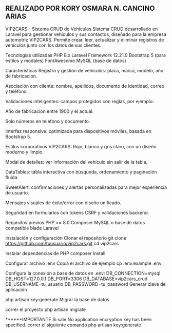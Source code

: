REALIZADO POR KORY OSMARA N. CANCINO ARIAS
--------------------------------------
VIP2CARS - Sistema CRUD de Vehículos
Sistema CRUD desarrollado en Laravel para gestionar vehículos y sus contactos, diseñado para la empresa automotriz VIP2CARS. Permite crear, leer, actualizar y eliminar registros de vehículos junto con los datos de sus clientes.

Tecnologías utilizadas
PHP 8.x
Laravel Framework 12.21.0
Bootstrap 5 (para estilos y modales)
FontAwesome
MySQL (base de datos)

Características
Registro y gestión de vehículos: placa, marca, modelo, año de fabricación.

Asociación con cliente: nombre, apellidos, documento de identidad, correo y teléfono.

Validaciones inteligentes: campos protegidos con reglas, por ejemplo:

Año de fabricación entre 1900 y el actual.

Solo números en teléfono y documento.

Interfaz responsive: optimizada para dispositivos móviles, basada en Bootstrap 5.

Estilos corporativos VIP2CARS: Rojo, blanco y gris claro, con un diseño moderno y limpio.

Modal de detalles: ver información del vehículo sin salir de la tabla.

DataTables: tabla interactiva con búsqueda, ordenamiento y paginación fluida.

SweetAlert: confirmaciones y alertas personalizadas para mejor experiencia de usuario.

Mensajes visuales de éxito/error con diseño unificado.

Seguridad en formularios con tokens CSRF y validaciones backend.

Requisitos previos
PHP >= 8.0
Composer
MySQL o base de datos compatible
blade Laravel


Instalación y configuración
Clonar el repositorio
git clone https://github.com/tuusuario/vip2cars.git
cd vip2cars

Instalar dependencias de PHP
composer install

Configurar archivo .env
Copia el archivo de ejemplo
cp .env.example .env

Configura la conexión a base de datos en .env:
DB_CONNECTION=mysql
DB_HOST=127.0.0.1
DB_PORT=3306
DB_DATABASE=vip2cars_crud
DB_USERNAME=tu_usuario
DB_PASSWORD=tu_password
Generar clave de aplicación

php artisan key:generate
Migrar la base de datos

correr el proyecto
php artisan migrate


******IMPORTANTE
Si sale No application encryption key has been specified.
correr el siguiente comando php artisan key:generate
